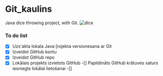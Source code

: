 # Git_kaulins
Java dice throwing project, with Git.
![dice](https://www.collinsdictionary.com/images/full/dice_393025615_1000.jpg)

### **To do list**
-[x] Uzs'akta lokala Java [rojekta versionesana ar Git
-[x] Izveidot GitHub kontu
-[x] Izveidot GitHub repo
-[x] Lokālais projekts izvietots GitHub
-[] Papildināts GitHub krātuves saturs iesniegts lokālai lietošanai
-[] 
